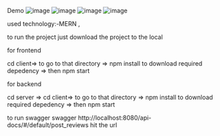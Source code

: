 Demo
![image](https://github.com/spandit230496/book_review/assets/117799882/70332213-97e5-42ad-addd-4bf6d7c0579a)
![image](https://github.com/spandit230496/book_review/assets/117799882/12251f85-c0ba-4dc5-bbe2-4eff148df12f)
![image](https://github.com/spandit230496/book_review/assets/117799882/9152ed22-743c-4134-824f-a610bed3d5f2)
![image](https://github.com/spandit230496/book_review/assets/117799882/57977551-885e-4f68-a1e0-e54ad22e22df)

used technology:-MERN ,

to run the project just download the project to the local

for frontend

cd client=> to go to that directory
=> npm install to download required depedency
=> then npm start

for backend 

cd server =>
cd client=> to go to that directory
=> npm install to download required depedency
=> then npm start

to run swagger 
swagger http://localhost:8080/api-docs/#/default/post_reviews hit the url










